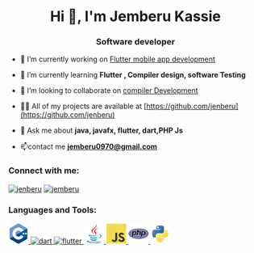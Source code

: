 <h1 align="center">Hi 👋, I'm Jemberu Kassie</h1>
<h3 align="center">Software developer</h3>

- 🔭 I’m currently working on [Flutter mobile app development](https://github.com/jenberu/Flutter-E_Learning-App)

- 🌱 I’m currently learning **Flutter , Compiler design, software Testing**

- 👯 I’m looking to collaborate on [compiler Development](https://github.com/jenberu/Java-compiler-Development)

- 👨‍💻 All of my projects are available at [https://github.com/jenberu](https://github.com/jenberu)

- 💬 Ask me about **java, javafx, flutter, dart,PHP Js**

- 📫contact me **jemberu0970@gmail.com**

<h3 align="left">Connect with me:</h3>
<p align="left">
<a href="https://fb.com/jenberu" target="blank"><img align="center" src="https://raw.githubusercontent.com/rahuldkjain/github-profile-readme-generator/master/src/images/icons/Social/facebook.svg" alt="jenberu" height="30" width="40" /></a>
<a href="https://instagram.com/jemberu" target="blank"><img align="center" src="https://raw.githubusercontent.com/rahuldkjain/github-profile-readme-generator/master/src/images/icons/Social/instagram.svg" alt="jemberu" height="30" width="40" /></a>
</p>

<h3 align="left">Languages and Tools:</h3>
<p align="left"> <a href="https://www.w3schools.com/cpp/" target="_blank" rel="noreferrer"> <img src="https://raw.githubusercontent.com/devicons/devicon/master/icons/cplusplus/cplusplus-original.svg" alt="cplusplus" width="40" height="40"/> </a> <a href="https://dart.dev" target="_blank" rel="noreferrer"> <img src="https://www.vectorlogo.zone/logos/dartlang/dartlang-icon.svg" alt="dart" width="40" height="40"/> </a> <a href="https://flutter.dev" target="_blank" rel="noreferrer"> <img src="https://www.vectorlogo.zone/logos/flutterio/flutterio-icon.svg" alt="flutter" width="40" height="40"/> </a> <a href="https://www.java.com" target="_blank" rel="noreferrer"> <img src="https://raw.githubusercontent.com/devicons/devicon/master/icons/java/java-original.svg" alt="java" width="40" height="40"/> </a> <a href="https://developer.mozilla.org/en-US/docs/Web/JavaScript" target="_blank" rel="noreferrer"> <img src="https://raw.githubusercontent.com/devicons/devicon/master/icons/javascript/javascript-original.svg" alt="javascript" width="40" height="40"/> </a> <a href="https://www.php.net" target="_blank" rel="noreferrer"> <img src="https://raw.githubusercontent.com/devicons/devicon/master/icons/php/php-original.svg" alt="php" width="40" height="40"/> </a> <a href="https://www.python.org" target="_blank" rel="noreferrer"> <img src="https://raw.githubusercontent.com/devicons/devicon/master/icons/python/python-original.svg" alt="python" width="40" height="40"/> </a> </p>
